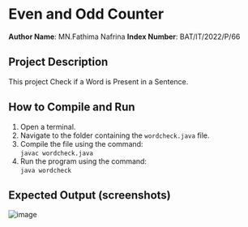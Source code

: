 # Even and Odd Counter

**Author Name**: MN.Fathima Nafrina 
**Index Number**: BAT/IT/2022/P/66 

## Project Description
This project Check if a Word is Present in a Sentence.

## How to Compile and Run
1. Open a terminal.
2. Navigate to the folder containing the `wordcheck.java` file.
3. Compile the file using the command:  
   `javac wordcheck.java`
4. Run the program using the command:  
   `java wordcheck`

## Expected Output (screenshots)
![image](https://github.com/user-attachments/assets/28666742-fe14-49e0-8219-f848a70292f2)

